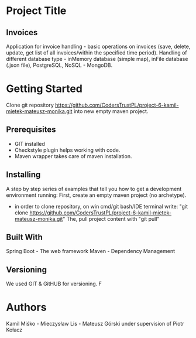 
# Project Title
## Invoices

Application for invoice handling - basic operations on invoices (save, delete, update, get list of all invoices/within the specified time period).
Handling of different database type - inMemory database (simple map), inFile database (.json file), PostgreSQL, NoSQL - MongoDB.

# Getting Started
Clone git repository https://github.com/CodersTrustPL/project-6-kamil-mietek-mateusz-monika.git into new empty maven project.

## Prerequisites
- GIT installed
- Checkstyle plugin helps working with code.
- Maven wrapper takes care of maven installation.

## Installing
A step by step series of examples that tell you how to get a development environment running:
First, create an empty maven project (no archetype).
- in order to clone repository, on win cmd/git bash/IDE terminal write:
"git clone https://github.com/CodersTrustPL/project-6-kamil-mietek-mateusz-monika.git"
The, pull project content with "git pull"

## Built With
Spring Boot - The web framework
Maven - Dependency Management

## Versioning
We used GIT & GitHUB for versioning. F

# Authors
Kamil Miśko - Mieczysław Lis - Mateusz Górski
under supervision of Piotr Kołacz

